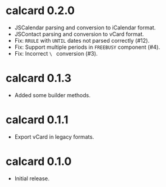 calcard 0.2.0
================================
- JSCalendar parsing and conversion to iCalendar format.
- JSContact parsing and conversion to vCard format.
- Fix: `RRULE` with `UNTIL` dates not parsed correctly (#12).
- Fix: Support multiple periods in `FREEBUSY` component (#4).
- Fix: Incorrect `\ ` conversion (#3).

calcard 0.1.3
================================
- Added some builder methods.

calcard 0.1.1
================================
- Export vCard in legacy formats.

calcard 0.1.0
================================
- Initial release.
